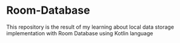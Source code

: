 # Room-Database
This repository is the result of my learning about local data storage implementation with Room Database using Kotlin language
